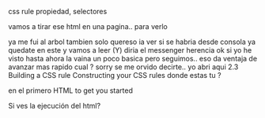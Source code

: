 

css rule
propiedad, 
selectores

vamos a tirar ese html en una pagina.. para verlo

ya me fui al arbol tambien
solo quereso ia ver si se habria desde consola
ya quedate en este y vamos a leer
(Y) diria el messenger
herencia 
ok
si yo he visto hasta ahora la vaina un poco basica pero seguimos.. 
eso da ventaja de avanzar mas rapido 
cual ?
sorry se me orvido decirte.. 
yo abri aqui   2.3 Building a CSS rule   Constructing your CSS rules
donde estas tu ?

en el primero 
HTML to get you started

Si ves la ejecución del html?
